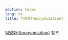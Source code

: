 ```yaml
---
section: terms
lang: ko
title: 익명화(Anonymization)
---
```


[익명화(Anonymisation)](../anonymisation/) 참조.
